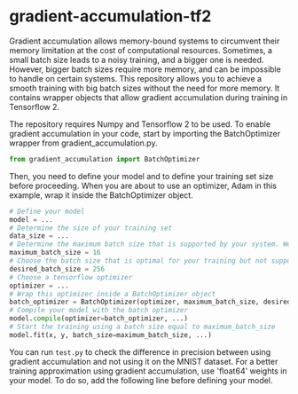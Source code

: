 # gradient-accumulation-tf2
 Gradient accumulation allows memory-bound systems to circumvent their memory limitation at the cost of computational resources. Sometimes, a small batch size leads to a noisy training, and a bigger one is needed. However, bigger batch sizes require more memory, and can be impossible to handle on certain systems. This repository allows you to achieve a smooth training with big batch sizes without the need for more memory. It contains wrapper objects that allow gradient accumulation during training in Tensorflow 2.

The repository requires Numpy and Tensorflow 2 to be used. To enable gradient accumulation in your code, start by importing the BatchOptimizer wrapper from gradient_accumulation.py.

```python
from gradient_accumulation import BatchOptimizer
```

Then, you need to define your model and to define your training set size before proceeding. When you are about to use an optimizer, Adam in this example, wrap it inside the BatchOptimizer object.

```python
# Define your model
model = ...
# Determine the size of your training set
data_size = ...
# Determine the maximum batch size that is supported by your system. We suppose that it is 16 here
maximum_batch_size = 16
# Choose the batch size that is optimal for your training but not supported by your system. We suppose that it is 256 here
desired_batch_size = 256
# Choose a tensorflow optimizer 
optimizer = ...
# Wrap this optimizer inside a BatchOptimizer object
batch_optimizer = BatchOptimizer(optimizer, maximum_batch_size, desired_batch_size, data_size, model)
# Compile your model with the batch optimizer
model.compile(optimizer=batch_optimizer, ...)
# Start the training using a batch size equal to maximum_batch_size
model.fit(x, y, batch_size=maximum_batch_size, ...)
```

You can run `test.py` to check the difference in precision between using gradient accumulation and not using it on the MNIST dataset. For a better training approximation using gradient accumulation, use 'float64' weights in your model. To do so, add the following line before defining your model.

```python

```
